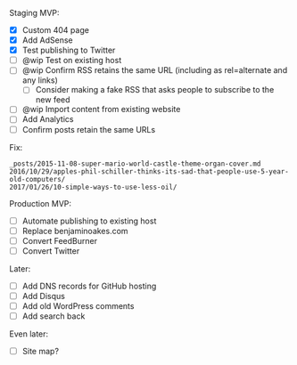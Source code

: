 Staging MVP:

- [x] Custom 404 page
- [x] Add AdSense
- [x] Test publishing to Twitter
- [ ] @wip Test on existing host
- [ ] @wip Confirm RSS retains the same URL (including as rel=alternate and any links)
  - [ ] Consider making a fake RSS that asks people to subscribe to the new feed
- [ ] @wip Import content from existing website
- [ ] Add Analytics
- [ ] Confirm posts retain the same URLs

Fix:

```
_posts/2015-11-08-super-mario-world-castle-theme-organ-cover.md
2016/10/29/apples-phil-schiller-thinks-its-sad-that-people-use-5-year-old-computers/
2017/01/26/10-simple-ways-to-use-less-oil/
```

Production MVP:

- [ ] Automate publishing to existing host
- [ ] Replace benjaminoakes.com
- [ ] Convert FeedBurner
- [ ] Convert Twitter

Later:

- [ ] Add DNS records for GitHub hosting
- [ ] Add Disqus
- [ ] Add old WordPress comments
- [ ] Add search back

Even later:

- [ ] Site map?
